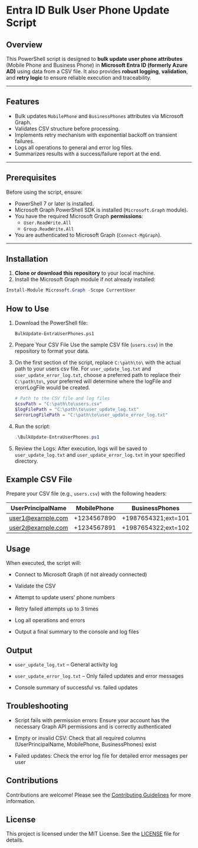 # Entra ID Bulk User Phone Update Script

## Overview

This PowerShell script is designed to **bulk update user phone attributes** (Mobile Phone and Business Phone) in **Microsoft Entra ID (formerly Azure AD)** using data from a CSV file. It also provides **robust logging**, **validation**, and **retry logic** to ensure reliable execution and traceability.

---

## Features

- Bulk updates `MobilePhone` and `BusinessPhones` attributes via Microsoft Graph.
- Validates CSV structure before processing.
- Implements retry mechanism with exponential backoff on transient failures.
- Logs all operations to general and error log files.
- Summarizes results with a success/failure report at the end.

---

## Prerequisites

Before using the script, ensure:

- PowerShell 7 or later is installed.
- Microsoft Graph PowerShell SDK is installed (`Microsoft.Graph` module).
- You have the required Microsoft Graph **permissions**:
  - `User.ReadWrite.All`
  - `Group.ReadWrite.All`
- You are authenticated to Microsoft Graph (`Connect-MgGraph`).

---

## Installation

1. **Clone or download this repository** to your local machine.
2. Install the Microsoft Graph module if not already installed:

```powershell
Install-Module Microsoft.Graph -Scope CurrentUser
```

## How to Use
1. Download the PowerShell file:
   ```
   BulkUpdate-EntraUserPhones.ps1
   ```
2. Prepare Your CSV File
   Use the sample CSV file (```users.csv```) in the repository to format your data.

3. On the first section of the script, replace ```C:\path\to\``` with the actual path to your users csv file.
   For ```user_update_log.txt``` and ```user_update_error_log.txt```, choose a preferred path to replace their               ```C:\path\to\```, your preferred will determine where the logFile and erorrLogFile would be created.
   ```powershell
   # Path to the CSV file and log files
   $csvPath = "C:\path\to\users.csv"
   $logFilePath = "C:\path\to\user_update_log.txt"
   $errorLogFilePath = "C:\path\to\user_update_error_log.txt"
   ```

5. Run the script:
   ```powershell
   .\BulkUpdate-EntraUserPhones.ps1
   ```
6. Review the Logs:
   After execution, logs will be saved to ```user_update_log.txt``` and ```user_update_error_log.txt``` in your specified directory.


## Example CSV File
Prepare your CSV file (e.g., `users.csv`) with the following headers:

| UserPrincipalName | MobilePhone | BusinessPhones |
|-------------------|-------------|---------------------|
| user1@example.com | +1234567890 | +1987654321;ext=101 |
| user2@example.com | +1234567891 | +1987654322;ext=102 |


## Usage
When executed, the script will:

- Connect to Microsoft Graph (if not already connected)

- Validate the CSV

- Attempt to update users' phone numbers

- Retry failed attempts up to 3 times

- Log all operations and errors

- Output a final summary to the console and log files

## Output
- ```user_update_log.txt``` – General activity log

- ```user_update_error_log.txt``` – Only failed updates and error messages

- Console summary of successful vs. failed updates

## Troubleshooting
- Script fails with permission errors: Ensure your account has the necessary Graph API permissions and is correctly authenticated

- Empty or invalid CSV: Check that all required columns (UserPrincipalName, MobilePhone, BusinessPhones) exist

- Failed updates: Check the error log file for detailed error messages per user

## Contributions
Contributions are welcome! Please see the [Contributing Guidelines](CONTRIBUTING.md) for more information.

## License
This project is licensed under the MIT License. See the [LICENSE](LICENSE) file for details.
